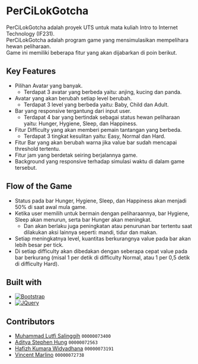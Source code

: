 # PerCiLokGotcha

PerCiLokGotcha adalah proyek UTS untuk mata kuliah Intro to Internet Technology (IF231).<br />
PerCiLokGotcha adalah program game yang mensimulasikan mempelihara hewan peliharaan.<br />
Game ini memiliki beberapa fitur yang akan dijabarkan di poin berikut.

## Key Features

* Pilihan Avatar yang banyak.
  - Terdapat 3 avatar yang berbeda yaitu: anjing, kucing dan panda.
* Avatar yang akan berubah setiap level berubah.
  - Terdapat 3 level yang berbeda yaitu: Baby, Child dan Adult.
* Bar yang responsive tergantung dari input user.
  - Terdapat 4 bar yang bertindak sebagai status hewan peliharaan yaitu: Hunger, Hygiene, Sleep, dan Happiness.
* Fitur Difficulty yang akan memberi pemain tantangan yang berbeda.
  - Terdapat 3 tingkat kesulitan yaitu: Easy, Normal dan Hard.
* Fitur Bar yang akan berubah warna jika value bar sudah mencapai threshold tertentu.
* Fitur jam yang berdetak seiring berjalannya game.
* Background yang responsive terhadap simulasi waktu di dalam game tersebut.

## Flow of the Game

* Status pada bar Hunger, Hygiene, Sleep, dan Happiness akan menjadi 50% di saat awal mula game.
* Ketika user memilih untuk bermain dengan peliharaannya, bar Hygiene, Sleep akan menurun, serta bar Hunger akan meningkat.
  - Dan akan berlaku juga peningkatan atau penurunan bar tertentu saat dilakukan aksi lainnya seperti: mandi, tidur dan makan.
* Setiap meningkatnya level, kuantitas berkurangnya value pada bar akan lebih besar per tick.
* Di setiap difficulty akan dibedakan dengan seberapa cepat value pada bar berkurang (misal 1 per detik di difficulty Normal, atau 1 per 0,5 detik di difficulty Hard).

## Built with 

* [![Bootstrap][Bootstrap.com]][Bootstrap-url]
* [![JQuery][JQuery.com]][JQuery-url]


## Contributors

* [Muhammad Lutfi Salinggih](https://www.instagram.com/salinggih_/)	`00000073400`
* [Aditya Stephen Hung](https://www.instagram.com/adityastpn_/)		`00000072563`
* [Hafizh Kumara Widyadhana](https://www.instagram.com/haaa_kw/)	`00000073191`
* [Vincent Marlino](https://www.instagram.com/marli.no/)		`00000072738`


<!-- MARKDOWN LINKS & IMAGES -->
[Bootstrap.com]: https://img.shields.io/badge/Bootstrap-563D7C?style=for-the-badge&logo=bootstrap&logoColor=white
[Bootstrap-url]: https://getbootstrap.com
[JQuery.com]: https://img.shields.io/badge/jQuery-0769AD?style=for-the-badge&logo=jquery&logoColor=white
[JQuery-url]: https://jquery.com 